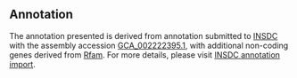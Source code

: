 

Annotation
----------

The annotation presented is derived from annotation submitted to
[INSDC](http://www.insdc.org) with the assembly accession
[GCA\_002222395.1](http://www.ebi.ac.uk/ena/data/view/GCA_002222395.1),
with additional non-coding genes derived from
[Rfam](http://rfam.xfam.org/). For more details, please visit [INSDC
annotation
import](http://ensemblgenomes.org/info/data/insdc_annotation).
